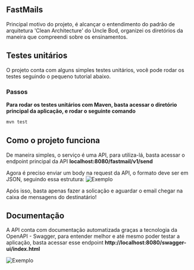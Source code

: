 ## FastMails
Principal motivo do projeto, é alcançar o entendimento do padrão de arquitetura 'Clean Architecture' do Uncle Bod, organizei os diretórios da maneira que compreendi sobre os ensinamentos.

## Testes unitários
O projeto conta com alguns simples testes unitários, você pode rodar os testes seguindo o pequeno tutorial abaixo.

### Passos
**Para rodar os testes unitários com Maven, basta acessar o diretório principal da aplicação, e rodar o seguinte comando**
```bash
mvn test
```
## Como o projeto funciona
De maneira simples, o serviço é uma API, para utiliza-lá, basta acessar o endpoint principal da API **localhost:8080/fastmail/v1/send**

Agora é preciso enviar um body na request da API, o formato deve ser em JSON, seguindo essa estrutura:
![Exemplo](https://images2.imgbox.com/cf/0c/bg0A2v4N_o.png)


Após isso, basta apenas fazer a solicação e aguardar o email chegar na caixa de mensagens do destinatário!

## Documentação
A API conta com documentação automatizada graças a tecnologia da OpenAPI - Swagger, para entender melhor e até mesmo poder testar a aplicação, basta acessar esse endpoint
**http://localhost:8080/swagger-ui/index.html**

![Exemplo](https://images2.imgbox.com/36/8c/G5vwzmBw_o.png)
